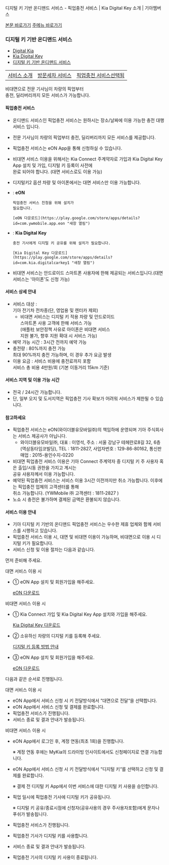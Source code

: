 디지털 키 기반 온디맨드 서비스 - 픽업충전 서비스 | Kia Digital Key 소개 | 기아멤버스










 



[본문 바로가기](#content)
[주메뉴 바로가기](#gnb)

### 디지털 키 기반 온디맨드 서비스

* [Digital Kia](https://members.kia.com/kr/view/qdks/vik/qdks_vik.do)
* [Kia Digital Key](https://members.kia.com/kr/view/qdks/info/qdks_kdk_service_intro.do)
* [디지털 키 기반 온디맨드 서비스](https://members.kia.com/kr/view/qdks/info/qdks_ondemand_info.do)

|  |  |  |
| --- | --- | --- |
| [서비스 소개](/kr/view/qdks/info/qdks_ondemand_info.do) | [방문세차 서비스](/kr/view/qdks/info/qdks_ondemand_carwash.do) | [픽업충전 서비스선택됨](#) |

비대면으로 전문 기사님이 차량의 픽업부터   
충전, 딜리버리까지 모든 서비스가 가능합니다.

#### 픽업충전 서비스

* 온디맨드 서비스인 픽업충전 서비스는 원하시는 장소/날짜에 이용 가능한 충전 대행 서비스 입니다.
* 전문 기사님이 차량의 픽업부터 충전, 딜리버리까지 모든 서비스를 제공합니다.
* 픽업충전 서비스는 eON App을 통해 신청하실 수 있습니다.
* 비대면 서비스 이용을 위해서는 Kia Connect 주계약자로 가입과 Kia Digital Key App 설치 및 가입, 디지털 키 등록이 사전에   
  완료 되어야 합니다. (대면 서비스로도 이용 가능)
* 디지털키2 옵션 차량 및 아이폰에서는 대면 서비스만 이용 가능합니다.

* :   **eON**

      픽업충전 서비스 친청을 위해 설치가  
      필요합니다.

      [eON 다운로드](https://play.google.com/store/apps/details?id=com.ywmobile.app.eon "새창 열림")
* :   **Kia Digital Key**

      충전 기사에게 디지털 키 공유를 위해 설치가 필요합니다.

      [Kia Digital Key 다운로드](https://play.google.com/store/apps/details?id=com.kia.digitalcarkey1 "새창 열림")

* 비대면 서비스는 안드로이드 스마트폰 사용자에 한해 제공되는 서비스입니다.(대면 서비스는 '아이폰'도 신청 가능)

#### 서비스 상세 안내

* 서비스 대상 :   
  기아 전기차 전차종(단, 영업용 및 렌터카 제외)
  + 비대면 서비스는 디지털 키 적용 차량 및 안드로이드   
    스마트폰 사용 고객에 한해 서비스 가능   
    (애플社 보안정책 사유로 아이폰은 비대면 서비스   
    지원 불가, 향후 지원 확대 시 서비스 가능)
* 예약 가능 시간 : 3시간 전까지 예약 가능
* 충전량 : 80%까지 충전 가능   
  최대 90%까지 충전 가능하며, 이 경우 추가 요금 발생
* 이용 요금 : 서비스 비용에 충전료까지 포함   
  서비스 총 비용 4만원/회 (기본 이동거리 15km 기준)

#### 서비스 지역 및 이용 가능 시간

* 전국 / 24시간 가능합니다.
* 단, 일부 오지 및 도서지역은 픽업충전 기사 확보가 어려워 서비스가 제한될 수 있습니다.

#### 참고하세요

* 픽업충전 서비스는 eON(와이더블유모바일㈜)의 책임하에 운영되며 기아 주식회사는 서비스 제공사가 아닙니다.
  - 와이더블유모바일㈜, 대표 : 이영석, 주소 : 서울 강남구 테헤란로8길 32, 6층(역삼동타임코빌딩), TEL : 1811-2827, 사업자번호 : 129-86-80162, 통신판매업 : 2015-용인수지-0220
* 비대면 픽업충전 서비스 이용은 기아 Connect 주계약자 중 디지털 키 주 사용자 혹은 출입/시동 권한을 가지고 계시는   
  공유 사용자께서 이용 가능합니다.
* 예약된 픽업충전 서비스는 서비스 이용 3시간 이전까지만 취소 가능합니다. 이후에는 픽업충전 업체의 고객센터를 통해   
  취소 가능합니다. (YWMobile ㈜ 고객센터 : 1811-2827 )
* 노쇼 시 충전은 불가하며 결제된 금액은 환불되지 않습니다.

#### 서비스 이용 안내

* 기아 디지털 키 기반의 온디맨드 픽업충전 서비스는 우수한 제휴 업체와 함께 서비스를 시행하고 있습니다.
* 픽업충전 서비스 이용 시, 대면 및 비대면 이용이 가능하며, 비대면으로 이용 시 디지털 키가 필요합니다.
* 서비스 신청 및 이용 절차는 다음과 같습니다.

먼저 준비해 주세요.

대면 서비스 이용 시

* ① eON App 설치 및 회원가입을 해주세요.

  [eON 다운로드](https://play.google.com/store/apps/details?id=com.ywmobile.app.eon "새창 열림")

비대면 서비스 이용 시

* ① Kia Connect 가입 및 Kia Digital Key App 설치와 가입을 해주세요.

  [Kia Digital Key 다운로드](https://play.google.com/store/apps/details?id=com.kia.digitalcarkey1 "새창 열림")
* ② 소유하신 차량의 디지털 키를 등록해 주세요.

  [디지털 키 등록 방법 안내](https://members.kia.com/kr/view/qdks/info/qdks_setup_vehicle.do)
* ③ eON App 설치 및 회원가입을 해주세요.

  [eON 다운로드](https://play.google.com/store/apps/details?id=com.ywmobile.app.eon "새창 열림")

다음과 같은 순서로 진행됩니다.

대면 서비스 이용 시

* eON App에서 서비스 신청 시 키 전달방식에서 “대면으로 전달“을 선택합니다.
* eON App에서 서비스 신청 및 결제를 완료합니다.
* 픽업충전 서비스가 진행됩니다.
* 서비스 종료 및 결과 안내가 발송됩니다.

비대면 서비스 이용 시

* eON App에서 로그인 후, 계정 연동(최초 1회)을 진행합니다.

  ※ 계정 연동 후에는 MyKia의 드라이빙 인사이트에서도 신청페이지로 연결 가능합니다.
* eON App에서 서비스 신청 시 키 전달방식에서 “디지털 키“를 선택하고 신청 및 결제를 완료합니다.

  ※ 결제 전 디지털 키 App에서 이번 서비스에 대한 디지털 키 사용을 승인합니다.
* 픽업 일시에 픽업충전 기사에 디지털 키가 공유됩니다.

  ※ 디지털 키 공유/종료시점에 신청자(공유사용의 경우 주사용자포함)에게 문자나 푸쉬가 발송됩니다.
* 픽업충전 서비스가 진행됩니다.
* 픽업충전 기사가 디지털 키를 사용합니다.
* 서비스 종료 및 결과 안내가 발송됩니다.
* 픽업충전 기사의 디지털 키 사용이 종료됩니다.